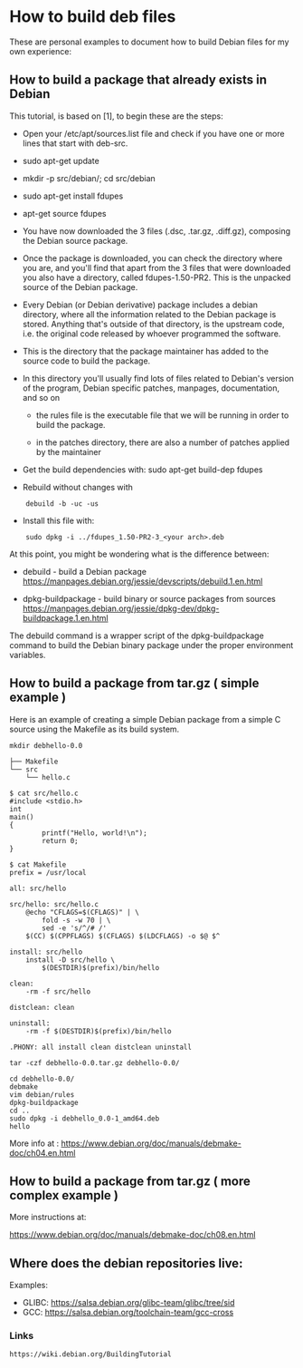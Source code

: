 # How to build deb files

These are personal examples to document how to build Debian files for my own
experience: 

## How to build a package that already exists in Debian

This tutorial, is based on [1], to begin these are the steps:
 
 * Open your /etc/apt/sources.list file and check if you have one or more lines
   that start with deb-src.

 * sudo apt-get update

 * mkdir -p src/debian/; cd src/debian

 * sudo apt-get install fdupes

 * apt-get source fdupes

 * You have now downloaded the 3 files (.dsc, .tar.gz, .diff.gz), composing the
   Debian source package.

 * Once the package is downloaded, you can check the directory where you are, and you'll find that apart from the 3 files that were downloaded you also have a directory, called fdupes-1.50-PR2. This is the unpacked source of the
   Debian package.

 * Every Debian (or Debian derivative) package includes a debian directory,
   where all the information related to the Debian package is stored. Anything that's outside of that directory, is the upstream code, i.e. the original code released by whoever programmed the software.

 * This is the directory that the package maintainer has added to the source
   code to build the package.

 * In this directory you'll usually find lots of files related to Debian's
   version of the program, Debian specific patches, manpages, documentation,
   and so on

    * the rules file is the executable file that we will be running in order to
      build the package.

    * in the patches directory, there are also a number of patches applied by
      the maintainer

 * Get the build dependencies with: sudo apt-get build-dep fdupes

 * Rebuild without changes with
```
    debuild -b -uc -us
```
 * Install this file with:
```
    sudo dpkg -i ../fdupes_1.50-PR2-3_<your arch>.deb
```

At this point, you might be wondering what is the difference between: 

* debuild - build a Debian package
https://manpages.debian.org/jessie/devscripts/debuild.1.en.html

* dpkg-buildpackage - build binary or source packages from sources
https://manpages.debian.org/jessie/dpkg-dev/dpkg-buildpackage.1.en.html


The debuild command is a wrapper script of the dpkg-buildpackage command to
build the Debian binary package under the proper environment variables.

## How to build a package from tar.gz ( simple example ) 

Here is an example of creating a simple Debian package from a simple C source
using the Makefile as its build system.

```
mkdir debhello-0.0

├── Makefile
└── src
    └── hello.c

$ cat src/hello.c
#include <stdio.h>
int
main()
{
        printf("Hello, world!\n");
        return 0;
}

$ cat Makefile
prefix = /usr/local

all: src/hello

src/hello: src/hello.c
	@echo "CFLAGS=$(CFLAGS)" | \
		fold -s -w 70 | \
		sed -e 's/^/# /'
	$(CC) $(CPPFLAGS) $(CFLAGS) $(LDCFLAGS) -o $@ $^

install: src/hello
	install -D src/hello \
		$(DESTDIR)$(prefix)/bin/hello

clean:
	-rm -f src/hello

distclean: clean

uninstall:
	-rm -f $(DESTDIR)$(prefix)/bin/hello

.PHONY: all install clean distclean uninstall

tar -czf debhello-0.0.tar.gz debhello-0.0/

cd debhello-0.0/
debmake
vim debian/rules
dpkg-buildpackage
cd ..
sudo dpkg -i debhello_0.0-1_amd64.deb
hello
```

More info at : 
https://www.debian.org/doc/manuals/debmake-doc/ch04.en.html


## How to build a package from tar.gz ( more complex example ) 

More instructions at: 

https://www.debian.org/doc/manuals/debmake-doc/ch08.en.html

## Where does the debian repositories live: 

Examples: 

 * GLIBC:   https://salsa.debian.org/glibc-team/glibc/tree/sid
 * GCC:     https://salsa.debian.org/toolchain-team/gcc-cross 

### Links

    https://wiki.debian.org/BuildingTutorial


